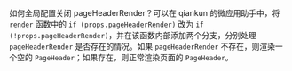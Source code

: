 如何全局配置关闭 pageHeaderRender？可以在 qiankun 的微应用助手中，将 `render` 函数中的 `if (props.pageHeaderRender)` 改为 `if (!props.pageHeaderRender)`，并在该函数内部添加两个分支，分别处理 `pageHeaderRender` 是否存在的情况。如果 `pageHeaderRender` 不存在，则渲染一个空的 `PageHeader`；如果存在，则正常渲染页面的 `PageHeader`。
